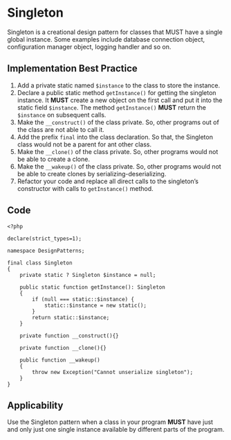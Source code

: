 # Singleton 

Singleton is a creational design pattern for classes that MUST have a single global instance. Some examples include database connection object, configuration manager object, logging handler and so on.

## Implementation Best Practice

1. Add a private static named `$instance` to the class to store the instance.
2. Declare a public static method `getInstance()` for getting the singleton instance. It **MUST** create a new object on the first call and put it into the static field `$instance`. The method `getInstance()` **MUST** return the `$instance` on subsequent calls.
3. Make the `__construct()` of the class private. So, other programs out of the class are not able to call it.
4. Add the prefix `final` into the class declaration. So that, the Singleton class would not be a parent for ant other class.
5. Make the `__clone()` of the class private. So, other programs would not be able to create a clone.
6. Make the `__wakeup()` of the class private. So, other programs would not be able to create clones by serializing-deserializing.
7. Refactor your code and replace all direct calls to the singleton’s constructor with calls to `getInstance()` method.

## Code

```
<?php

declare(strict_types=1);

namespace DesignPatterns;

final class Singleton 
{
    private static ? Singleton $instance = null;

    public static function getInstance(): Singleton
    {
        if (null === static::$instance) {
            static::$instance = new static();
        }
        return static::$instance;
    }

    private function __construct(){}

    private function __clone(){}

    public function __wakeup()
    {
        throw new Exception("Cannot unserialize singleton");
    }
}

```

## Applicability

Use the Singleton pattern when a class in your program **MUST** have just and only just one single instance available by different parts of the program.
